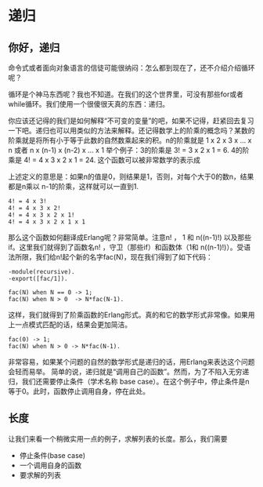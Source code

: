 递归
=======================

你好，递归
---------

命令式或者面向对象语言的信徒可能很纳闷：怎么都到现在了，还不介绍介绍循环呢？

循环是个神马东西呢？我也不知道。在我们的这个世界里，可没有那些for或者while循环。我们使用一个很傻很天真的东西：递归。

你应该还记得的我们是如何解释“不可变的变量”的吧，如果不记得，赶紧回去复习一下吧。递归也可以用类似的方法来解释。还记得数学上的阶乘的概念吗？某数的阶乘就是将所有小于等于此数的自然数乘起来的积。n的阶乘就是 1 x 2 x 3 x ... x n 或者 n x (n-1) x (n-2) x ... x 1 举个例子：3的阶乘是 3! = 3 x 2 x 1 = 6. 4的阶乘是 4! = 4 x 3 x 2 x 1 = 24. 这个函数可以被非常数学的表示成



上述定义的意思是：如果n的值是0，则结果是1，否则，对每个大于0的数n，结果都是n乘以 n-1的阶乘，这样就可以一直到1.

    4! = 4 x 3!
    4! = 4 x 3 x 2!
    4! = 4 x 3 x 2 x 1!
    4! = 4 x 3 x 2 x 1 x 1

那么这个函数如何翻译成Erlang呢？非常简单。注意n! ， 1 和 n((n-1)!) 以及那些if。这里我们就得到了函数名n! ，守卫（那些if）和函数体（1和 n((n-1)!)）。受语法所限，我们给n!起个新的名字fac(N)，现在我们得到了如下代码：

    -module(recursive).
    -export([fac/1]).
     
    fac(N) when N == 0 -> 1;
    fac(N) when N > 0  -> N*fac(N-1).

这样，我们就得到了阶乘函数的Erlang形式。真的和它的数学形式非常像。如果用上一点模式匹配的话，结果会更加简洁。

    fac(0) -> 1;
    fac(N) when N > 0 -> N*fac(N-1).

非常容易，如果某个问题的自然的数学形式是递归的话，用Erlang来表达这个问题会轻而易举。
简单的说，递归就是“调用自己的函数”。然而，为了不陷入无穷递归，我们还需要停止条件（学术名称 base case）。在这个例子中，停止条件是n等于0。此时，函数停止调用自身，停在此处。

长度
----------

让我们来看一个稍微实用一点的例子，求解列表的长度。那么，我们需要

- 停止条件(base case)
- 一个调用自身的函数
- 要求解的列表


